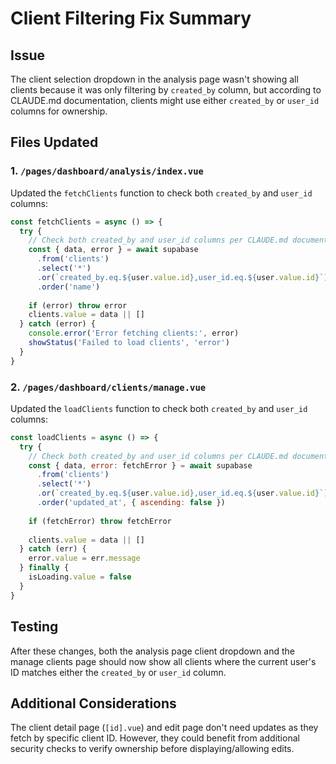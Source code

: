 # Client Filtering Fix Summary

## Issue
The client selection dropdown in the analysis page wasn't showing all clients because it was only filtering by `created_by` column, but according to CLAUDE.md documentation, clients might use either `created_by` or `user_id` columns for ownership.

## Files Updated

### 1. `/pages/dashboard/analysis/index.vue`
Updated the `fetchClients` function to check both `created_by` and `user_id` columns:

```javascript
const fetchClients = async () => {
  try {
    // Check both created_by and user_id columns per CLAUDE.md documentation
    const { data, error } = await supabase
      .from('clients')
      .select('*')
      .or(`created_by.eq.${user.value.id},user_id.eq.${user.value.id}`)
      .order('name')
    
    if (error) throw error
    clients.value = data || []
  } catch (error) {
    console.error('Error fetching clients:', error)
    showStatus('Failed to load clients', 'error')
  }
}
```

### 2. `/pages/dashboard/clients/manage.vue`
Updated the `loadClients` function to check both `created_by` and `user_id` columns:

```javascript
const loadClients = async () => {
  try {
    // Check both created_by and user_id columns per CLAUDE.md documentation
    const { data, error: fetchError } = await supabase
      .from('clients')
      .select('*')
      .or(`created_by.eq.${user.value.id},user_id.eq.${user.value.id}`)
      .order('updated_at', { ascending: false })
    
    if (fetchError) throw fetchError
    
    clients.value = data || []
  } catch (err) {
    error.value = err.message
  } finally {
    isLoading.value = false
  }
}
```

## Testing
After these changes, both the analysis page client dropdown and the manage clients page should now show all clients where the current user's ID matches either the `created_by` or `user_id` column.

## Additional Considerations
The client detail page (`[id].vue`) and edit page don't need updates as they fetch by specific client ID. However, they could benefit from additional security checks to verify ownership before displaying/allowing edits.